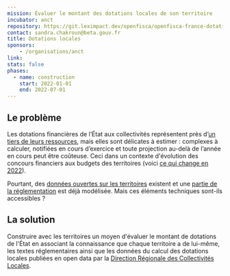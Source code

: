 ```yaml
---
mission: Évaluer le montant des dotations locales de son territoire
incubator: anct
repository: https://git.leximpact.dev/openfisca/openfisca-france-dotations-locales
contact: sandra.chakroun@beta.gouv.fr
title: Dotations locales
sponsors: 
    - /organisations/anct
link: 
stats: false
phases:
  - name: construction
    start: 2022-01-01
    end: 2022-07-01
---
```


## Le problème

Les dotations financières de l’État aux collectivités représentent près d’[un tiers de leurs ressources](https://www.cohesion-territoires.gouv.fr/budget-et-dotations-des-collectivites-locales), mais elles sont délicates à estimer : complexes à calculer, notifiées en cours d’exercice et toute projection au-delà de l’année en cours peut être coûteuse. Ceci dans un contexte d'évolution des concours financiers aux budgets des territoires (voici [ce qui change en 2022](https://www.cohesion-territoires.gouv.fr/territoires-et-collectivites-territoriales-ce-qui-change-au-1er-janvier-2022)).

Pourtant, des [données ouvertes sur les territoires](http://www.dotations-dgcl.interieur.gouv.fr/consultation/dotations_en_ligne.php) existent et une [partie de la réglementation](https://git.leximpact.dev/leximpact/openfisca-france-dotations-locales) est déjà modélisée. Mais ces éléments techniques sont-ils accessibles ?

## La solution

Construire avec les territoires un moyen d'évaluer le montant de dotations de l'État en associant la connaissance que chaque territoire a de lui-même, les textes réglementaires ainsi que les données du calcul des dotations locales publiées en open data par la [Direction Régionale des Collectivités Locales](http://www.dotations-dgcl.interieur.gouv.fr/consultation/accueil.php). 
